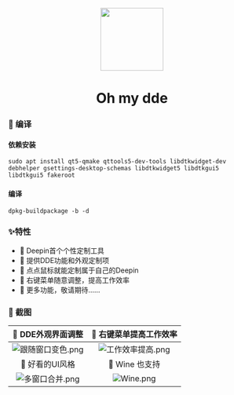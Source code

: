 <p align="center">
<img width="128" src="https://gitee.com/Limexb/oh-my-dde/raw/master/debian/youjian.svg" >
</p>


<h1 align="center">Oh my dde</h1>


### 🍭 编译

#### 依赖安装
```
sudo apt install qt5-qmake qttools5-dev-tools libdtkwidget-dev debhelper gsettings-desktop-schemas libdtkwidget5 libdtkgui5 libdtkgui5 fakeroot
```

#### 编译
```
dpkg-buildpackage -b -d
```


### ✨特性

- 🍕 Deepin首个个性定制工具
- 🍥 提供DDE功能和外观定制项
- 🍔 点点鼠标就能定制属于自己的Deepin
- 🍟 右键菜单随意调整，提高工作效率
- 🌭  更多功能，敬请期待……


### 🎨 截图

|                      🥼 DDE外观界面调整                       |                      🧥 右键菜单提高工作效率                        |
| :----------------------------------------------------------: | :----------------------------------------------------------: |
| ![跟随窗口变色.png](https://gitee.com/Limexb/SuperTabbar/raw/master/screenshot/202102280201531185_%E6%88%AA%E5%9B%BE%E5%BD%95%E5%B1%8F_%E9%80%89%E6%8B%A9%E5%8C%BA%E5%9F%9F_20210228015936.png) | ![工作效率提高.png](https://gitee.com/Limexb/SuperTabbar/raw/master/screenshot/%E6%88%AA%E5%9B%BE%E5%BD%95%E5%B1%8F_%E9%80%89%E6%8B%A9%E5%8C%BA%E5%9F%9F_20210220173132.png) |
|                            👔 好看的UI风格                          |                            👕 Wine 也支持                      |
| ![多窗口合并.png](https://gitee.com/Limexb/SuperTabbar/raw/master/screenshot/%E6%88%AA%E5%9B%BE%E5%BD%95%E5%B1%8F_%E9%80%89%E6%8B%A9%E5%8C%BA%E5%9F%9F_20210220173027.png) | ![Wine.png](https://gitee.com/Limexb/SuperTabbar/raw/master/screenshot/%E6%88%AA%E5%9B%BE%E5%BD%95%E5%B1%8F_%E9%80%89%E6%8B%A9%E5%8C%BA%E5%9F%9F_20210220173334.png) |
